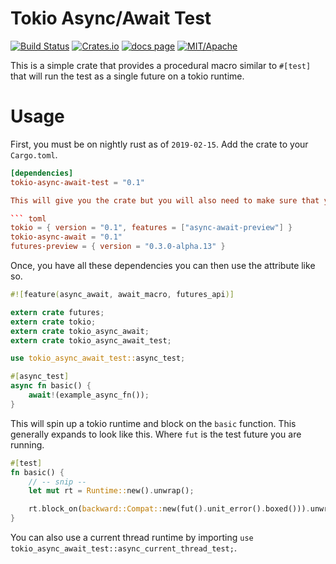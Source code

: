 # Tokio Async/Await Test

[![Build Status][s1]][tc] [![Crates.io][s2]][ci] [![docs page][docs-badge]][docs] [![MIT/Apache][s3]][li]

[s1]: https://travis-ci.org/LucioFranco/tokio-async-await-test.svg?branch=master
[s2]: https://img.shields.io/crates/v/tokio-async-await-test.svg
[docs-badge]: https://docs.rs/tokio-async-await-test/badge.svg
[docs]: https://docs.rs/tokio-async-await-test
[s3]: https://img.shields.io/badge/license-MIT%2FApache-blue.svg
[tc]: https://travis-ci.org/LucioFranco/tokio-async-await-test
[ci]: https://crates.io/crates/tokio-async-await-test/
[li]: https://github.com/LucioFranco/tokio-async-await-test/tree/master/license

This is a simple crate that provides a procedural macro similar to `#[test]` that will run the test as a single future on a tokio runtime.

# Usage

First, you must be on nightly rust as of `2019-02-15`. Add the crate to your `Cargo.toml`.

``` toml
[dependencies]
tokio-async-await-test = "0.1"

This will give you the crate but you will also need to make sure that you also have `futures-preview`, `tokio` and `tokio-async-await` as dependencies like so.

``` toml
tokio = { version = "0.1", features = ["async-await-preview"] }
tokio-async-await = "0.1"
futures-preview = { version = "0.3.0-alpha.13" }
```

Once, you have all these dependencies you can then use the attribute like so.

``` rust
#![feature(async_await, await_macro, futures_api)]

extern crate futures;
extern crate tokio;
extern crate tokio_async_await;
extern crate tokio_async_await_test;

use tokio_async_await_test::async_test;

#[async_test]
async fn basic() {
    await!(example_async_fn());
}
```

This will spin up a tokio runtime and block on the `basic` function. This generally expands to look like this. Where `fut` is the test future you are running.

``` rust
#[test]
fn basic() {
	// -- snip --
    let mut rt = Runtime::new().unwrap();

	rt.block_on(backward::Compat::new(fut().unit_error().boxed())).unwrap();
}
```

You can also use a current thread runtime by importing `use tokio_async_await_test::async_current_thread_test;`.
